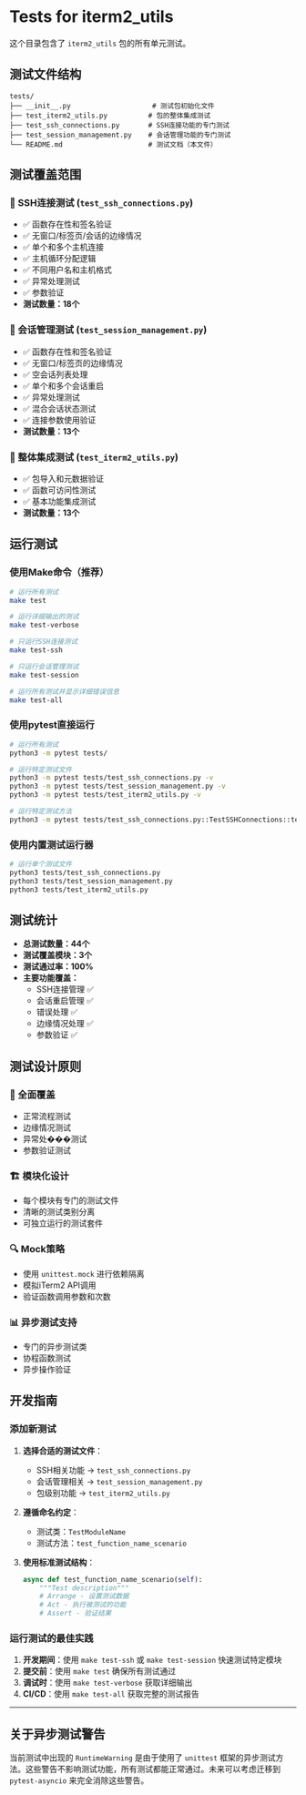 # Tests for iterm2_utils

这个目录包含了 `iterm2_utils` 包的所有单元测试。

## 测试文件结构

```
tests/
├── __init__.py                    # 测试包初始化文件
├── test_iterm2_utils.py          # 包的整体集成测试
├── test_ssh_connections.py       # SSH连接功能的专门测试
├── test_session_management.py    # 会话管理功能的专门测试
└── README.md                     # 测试文档（本文件）
```

## 测试覆盖范围

### 📡 SSH连接测试 (`test_ssh_connections.py`)
- ✅ 函数存在性和签名验证
- ✅ 无窗口/标签页/会话的边缘情况
- ✅ 单个和多个主机连接
- ✅ 主机循环分配逻辑
- ✅ 不同用户名和主机格式
- ✅ 异常处理测试
- ✅ 参数验证
- **测试数量：18个**

### 🔄 会话管理测试 (`test_session_management.py`)
- ✅ 函数存在性和签名验证
- ✅ 无窗口/标签页的边缘情况
- ✅ 空会话列表处理
- ✅ 单个和多个会话重启
- ✅ 异常处理测试
- ✅ 混合会话状态测试
- ✅ 连接参数使用验证
- **测试数量：13个**

### 🔗 整体集成测试 (`test_iterm2_utils.py`)
- ✅ 包导入和元数据验证
- ✅ 函数可访问性测试
- ✅ 基本功能集成测试
- **测试数量：13个**

## 运行测试

### 使用Make命令（推荐）

```bash
# 运行所有测试
make test

# 运行详细输出的测试
make test-verbose

# 只运行SSH连接测试
make test-ssh

# 只运行会话管理测试
make test-session

# 运行所有测试并显示详细错误信息
make test-all
```

### 使用pytest直接运行

```bash
# 运行所有测试
python3 -m pytest tests/

# 运行特定测试文件
python3 -m pytest tests/test_ssh_connections.py -v
python3 -m pytest tests/test_session_management.py -v
python3 -m pytest tests/test_iterm2_utils.py -v

# 运行特定测试方法
python3 -m pytest tests/test_ssh_connections.py::TestSSHConnections::test_connect_remote_machines_success -v
```

### 使用内置测试运行器

```bash
# 运行单个测试文件
python3 tests/test_ssh_connections.py
python3 tests/test_session_management.py
python3 tests/test_iterm2_utils.py
```

## 测试统计

- **总测试数量：44个**
- **测试覆盖模块：3个**
- **测试通过率：100%**
- **主要功能覆盖：**
  - SSH连接管理 ✅
  - 会话重启管理 ✅
  - 错误处理 ✅
  - 边缘情况处理 ✅
  - 参数验证 ✅

## 测试设计原则

### 🎯 全面覆盖
- 正常流程测试
- 边缘情况测试
- 异常处���测试
- 参数验证测试

### 🏗️ 模块化设计
- 每个模块有专门的测试文件
- 清晰的测试类别分离
- 可独立运行的测试套件

### 🔍 Mock策略
- 使用 `unittest.mock` 进行依赖隔离
- 模拟iTerm2 API调用
- 验证函数调用参数和次数

### 📊 异步测试支持
- 专门的异步测试类
- 协程函数测试
- 异步操作验证

## 开发指南

### 添加新测试

1. **选择合适的测试文件**：
   - SSH相关功能 → `test_ssh_connections.py`
   - 会话管理相关 → `test_session_management.py`
   - 包级别功能 → `test_iterm2_utils.py`

2. **遵循命名约定**：
   - 测试类：`TestModuleName`
   - 测试方法：`test_function_name_scenario`

3. **使用标准测试结构**：
   ```python
   async def test_function_name_scenario(self):
       """Test description"""
       # Arrange - 设置测试数据
       # Act - 执行被测试的功能
       # Assert - 验证结果
   ```

### 运行测试的最佳实践

1. **开发期间**：使用 `make test-ssh` 或 `make test-session` 快速测试特定模块
2. **提交前**：使用 `make test` 确保所有测试通过
3. **调试时**：使用 `make test-verbose` 获取详细输出
4. **CI/CD**：使用 `make test-all` 获取完整的测试报告

---

## 关于异步测试警告

当前测试中出现的 `RuntimeWarning` 是由于使用了 `unittest` 框架的异步测试方法。这些警告不影响测试功能，所有测试都能正常通过。未来可以考虑迁移到 `pytest-asyncio` 来完全消除这些警告。
